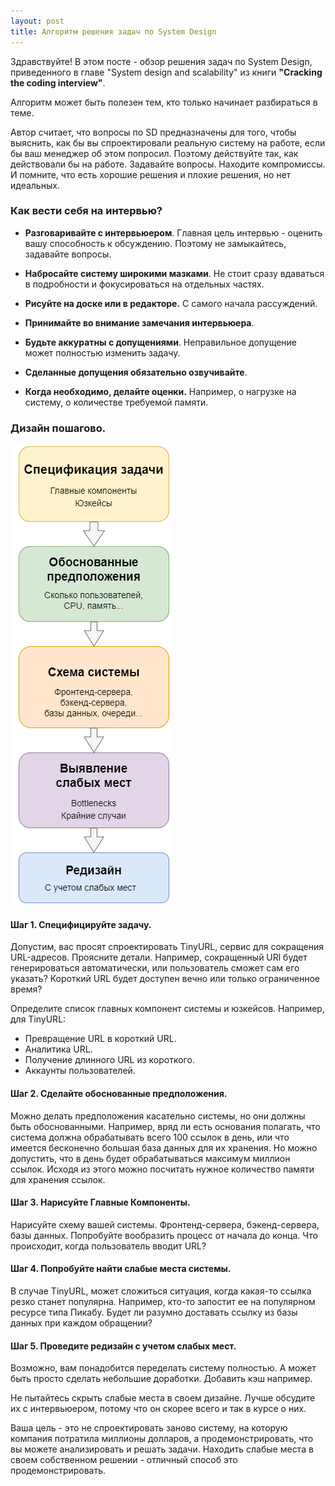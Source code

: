 ```yaml
---
layout: post
title: Алгоритм решения задач по System Design
---
```


Здравствуйте!
В этом посте - обзор  решения задач по System Design, приведенного в главе "System design 
and scalability" из книги **"Cracking the coding interview"**.


Алгоритм может быть полезен тем, кто только начинает разбираться в теме.


Автор считает, что вопросы по SD предназначены для того, чтобы выяснить, как бы вы спроектировали реальную систему 
на работе, 
если бы ваш менеджер об этом попросил. Поэтому действуйте так, как действовали бы на работе. Задавайте вопросы. 
Находите компромиссы. И помните, что есть хорошие решения и плохие решения, но нет идеальных.

### Как вести себя на интервью?

- **Разговаривайте с интервьюером**. Главная цель интервью - оценить вашу способность к обсуждению. Поэтому не 
  замыкайтесь, задавайте вопросы.

- **Набросайте систему широкими мазками**. Не стоит сразу вдаваться в подробности и фокусироваться на отдельных частях.

- **Рисуйте на доске или в редакторе.** С самого начала рассуждений.

- **Принимайте во внимание замечания интервьюера**. 

- **Будьте аккуратны с допущениями**. Неправильное допущение может полностью изменить задачу.

- **Сделанные допущения обязательно озвучивайте**.

- **Когда необходимо, делайте оценки.** Например, о нагрузке на систему, о количестве требуемой памяти.

### Дизайн пошагово.


![images/sd_cracking_interview.png](../images/sd_cracking_interview.png)


#### Шаг 1. **Специфицируйте задачу**. 
Допустим, вас просят cпроектировать TinyURL, сервис для сокращения URL-адресов. Проясните детали. Например, сокращенный 
URl будет генерироваться автоматически, или пользователь сможет сам его указать? Короткий URL будет доступен 
вечно или только ограниченное время?

Определите список главных компонент системы и юзкейсов. Например, для TinyURL:
- Превращение URL в короткий URL.
- Аналитика URL.
- Получение длинного URL из короткого.
- Аккаунты пользователей.

#### Шаг 2. **Сделайте обоснованные предположения**.
Можно делать предположения касательно системы, но они должны быть обоснованными. Например, вряд ли есть основания 
полагать, что система должна обрабатывать всего 100 ссылок в день, или что имеется бесконечно большая база данных для их
хранения. Но можно допустить, что  в день будет обрабатываться максимум миллион ссылок. Исходя из этого можно посчитать нужное количество памяти для хранения ссылок.


#### Шаг 3. **Нарисуйте Главные Компоненты**.

Нарисуйте схему вашей системы. Фронтенд-сервера, бэкенд-сервера, базы данных. Попробуйте вообразить процесс от 
начала до конца. Что происходит, когда пользователь вводит URL?


#### Шаг 4. **Попробуйте найти слабые места системы**.

В случае TinyURL, может сложиться ситуация, когда какая-то ссылка резко станет популярна. Например, кто-то 
запостит ее на популярном ресурсе типа Пикабу. Будет ли разумно доставать ссылку из базы данных при каждом 
обращении?

#### Шаг 5. **Проведите редизайн с учетом слабых мест.**

Возможно, вам понадобится переделать систему полностью. А может быть просто сделать небольшие доработки. Добавить 
кэш например.

Не пытайтесь скрыть слабые места в своем дизайне. Лучше обсудите их с интервьюером, потому что он скорее всего и так 
в курсе о них.

Ваша цель - это не спроектировать заново систему, на которую компания потратила миллионы долларов, а продемонстрировать,
что вы можете анализировать и решать задачи. Находить слабые места в своем собственном решении - отличный способ это
продемонстрировать.







